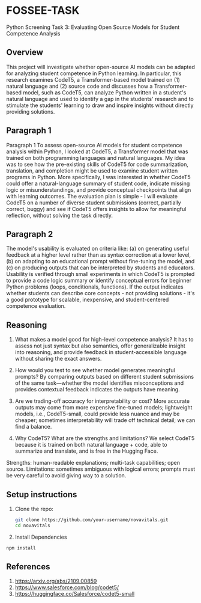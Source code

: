 # FOSSEE-TASK
Python Screening Task 3: Evaluating Open Source Models for Student Competence Analysis

## Overview
This project will investigate whether open-source AI models can be adapted for analyzing student competence in Python learning. In particular, this research examines CodeT5, a Transformer-based model trained on (1) natural language and (2) source code and discusses how a Transformer-based model, such as CodeT5, can analyze Python written in a student's natural language and used to identify a gap in the students' research and to stimulate the students' learning to draw and inspire insights without directly providing solutions.

## Paragraph 1
Paragraph 1
To assess open-source AI models for student competence analysis within Python, I looked at CodeT5, a Transformer model that was trained on both programming languages and natural languages. My idea was to see how the pre-existing skills of CodeT5 for code summarization, translation, and completion might be used to examine student written programs in Python. More specifically, I was interested in whether CodeT5 could offer a natural-language summary of student code, indicate missing logic or misunderstandings, and provide conceptual checkpoints that align with learning outcomes. The evaluation plan is simple - I will evaluate CodeT5 on a number of diverse student submissions (correct, partially correct, buggy) and see if CodeT5 offers insights to allow for meaningful reflection, without solving the task directly.

## Paragraph 2
The model's usability is evaluated on criteria like: (a) on generating useful feedback at a higher level rather than as syntax correction at a lower level, (b) on adapting to an educational prompt without fine-tuning the model, and (c) on producing outputs that can be interpreted by students and educators. Usability is verified through small experiments in which CodeT5 is prompted to provide a code logic summary or identify conceptual errors for beginner Python problems (loops, conditionals, functions). If the output indicates whether students can describe core concepts - not providing solutions - it's a good prototype for scalable, inexpensive, and student-centered competence evaluation.

## Reasoning
1. What makes a model good for high-level competence analysis?
It has to assess not just syntax but also semantics, offer generalizable insight into reasoning, and provide feedback in student-accessible language without sharing the exact answers.

2. How would you test to see whether model generates meaningful prompts?
By comparing outputs based on different student submissions of the same task—whether the model identifies misconceptions and provides contextual feedback indicates the outputs have meaning.

3. Are we trading-off accuracy for interpretability or cost?
More accurate outputs may come from more expensive fine-tuned models; lightweight models, i.e., CodeT5-small, could provide less nuance and may be cheaper; sometimes interpretability will trade off technical detail; we can find a balance.

4. Why CodeT5?  What are the strengths and limitations? We select CodeT5 because it is trained on both natural language + code, able to summarize and translate, and is free in the Hugging Face. 

Strengths: human-readable explanations; multi-task capabilities; open source.
Limitations: sometimes ambiguous with logical errors; prompts must be very careful to avoid giving way to a solution.

## Setup instructions
1. Clone the repo:
   ```bash
   git clone https://github.com/your-username/novavitals.git
   cd novavitals
2. Install Dependencies
```bash
npm install
```

## References
1. https://arxiv.org/abs/2109.00859
2. https://www.salesforce.com/blog/codet5/
3. https://huggingface.co/Salesforce/codet5-small
